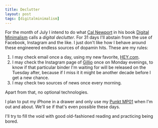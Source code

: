 ```yaml
---
title: Declutter
layout: post
tags: [digitalminimalism]
---
```


For the month of July I intend to do what [Cal Newport](https://www.calnewport.com) in his book [Digital Minimalism](https://www.calnewport.com/books/digital-minimalism/) calls a *digital declutter*. For 31 days I'll abstain from the use of Facebook, Instagram and the like. I just don't like how I behave around these engineered endless sources of dopamin hits. These are my rules:

1. I may check email once a day, using my new favorite, [HEY.com](https://hey.com).
2. I may check the Instagram page of [Gillio](https://www.gillio.be) once on Monday evenings, to know if that particular binder I'm waiting for will be released on the Tuesday after, because if I miss it it might be another decade before I get a new chance.
3. I may check two sources of news once every morning.

Apart from that, no optional technologies.

I plan to put my iPhone in a drawer and only use my [Punkt MP01](https://www.oldways.se/2019/02/03/punkt-mp01) when I'm out and about. We'll se if that's even possible these days.

I'll try to fill the void with good old-fashioned reading and practicing being bored.
